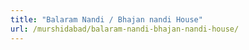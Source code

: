 ```yaml
---
title: "Balaram Nandi / Bhajan nandi House"
url: /murshidabad/balaram-nandi-bhajan-nandi-house/
---
```

